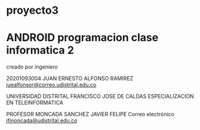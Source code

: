 # proyecto3
# ANDROID programacion clase informatica 2
 
creado por 
ingeniero

20201093004 
JUAN ERNESTO ALFONSO RAMIREZ
juealfonsor@correo.udistrital.edu.co


UNIVERSIDAD DISTRITAL FRANCISCO JOSE DE CALDAS
ESPECIALIZACION EN TELEINFORMATICA



PROFESOR
MONCADA SANCHEZ JAVIER FELIPE
Correo electrónico
jfmoncada@udistrital.edu.co
